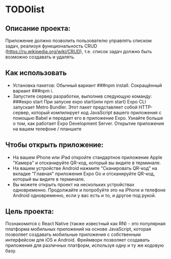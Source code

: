 # TODOlist

## Описание проекта:
Приложение должно позволить пользователю управлять списком задач, реализуя функциональность CRUD (https://ru.wikipedia.org/wiki/CRUD), т.е. список задач должно быть возможно создавать и удалять. 

## Как использовать
- Установка пакетов: 
  Обычный вариант ###npm install. 
  Сокращённый вариант ###npm i.
- Запустите сервер разработки, выполнив следующую команду: ###expo start
  При запуске expo start(или npm start) Expo CLI запускает Metro Bundler. Этот пакет представляет собой HTTP-сервер, который компилирует код JavaScript вашего приложения с помощью Babel и передает его в приложение Expo. Узнайте больше о том, как работает Expo Development Server.
  Открытие приложения на вашем телефоне / планшете
## Чтобы открыть приложение:
- На вашем iPhone или iPad откройте стандартное приложение Apple "Камера" и отсканируйте QR-код, который вы видите в терминале.
- На вашем устройстве Android нажмите "Сканировать QR-код" на вкладке "Главная" приложения Expo Go и отсканируйте QR-код, который вы видите в терминале.
- Вы можете открыть проект на нескольких устройствах одновременно. Продолжайте и попробуйте это на iPhone и телефоне Android одновременно, если у вас есть и то, и другое под рукой.

## Цель проекта: 
  Познакомится с React Native (также известный как RN) - это популярная платформа мобильных приложений на основе JavaScript, которая позволяет создавать мобильные приложения с собственным интерфейсом для iOS и Android. Фреймворк позволяет создавать приложения для различных платформ, используя одну и ту же кодовую базу.
